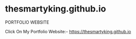 # thesmartyking.github.io
PORTFOLIO WEBSITE

Click On My Portfolio Website:- https://thesmartyking.github.io

